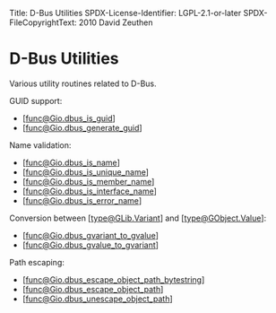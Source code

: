 Title: D-Bus Utilities
SPDX-License-Identifier: LGPL-2.1-or-later
SPDX-FileCopyrightText: 2010 David Zeuthen

# D-Bus Utilities

Various utility routines related to D-Bus.

GUID support:
 * [func@Gio.dbus_is_guid]
 * [func@Gio.dbus_generate_guid]

Name validation:
 * [func@Gio.dbus_is_name]
 * [func@Gio.dbus_is_unique_name]
 * [func@Gio.dbus_is_member_name]
 * [func@Gio.dbus_is_interface_name]
 * [func@Gio.dbus_is_error_name]

Conversion between [type@GLib.Variant] and [type@GObject.Value]:
 * [func@Gio.dbus_gvariant_to_gvalue]
 * [func@Gio.dbus_gvalue_to_gvariant]

Path escaping:
 * [func@Gio.dbus_escape_object_path_bytestring]
 * [func@Gio.dbus_escape_object_path]
 * [func@Gio.dbus_unescape_object_path]

